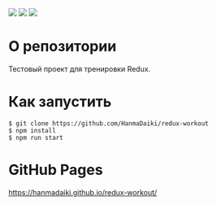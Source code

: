 <p>
  <img src="https://img.shields.io/badge/typescript-%23007ACC.svg?style=for-the-badge&logo=typescript&logoColor=white"/>
  <img src="https://img.shields.io/badge/react-%2320232a.svg?style=for-the-badge&logo=react&logoColor=%2361DAFB"/>
  <img src="https://img.shields.io/badge/redux-%23593d88.svg?style=for-the-badge&logo=redux&logoColor=white"/>
</p>

# О репозитории

Тестовый проект для тренировки Redux.

# Как запустить

```
$ git clone https://github.com/HanmaDaiki/redux-workout
$ npm install
$ npm run start
```

# GitHub Pages

https://hanmadaiki.github.io/redux-workout/
